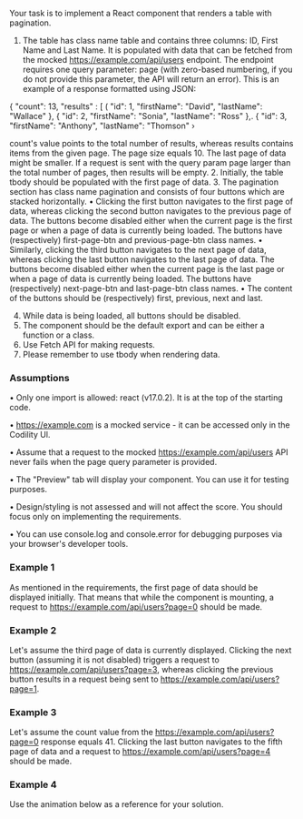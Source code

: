 Your task is to implement a React component that renders a table with pagination.
1. The table has class name table and contains three columns: ID, First Name and Last Name. It is populated with data that can be fetched from the mocked https://example.com/api/users endpoint. The endpoint requires one query parameter: page (with zero-based numbering, if you do not provide this parameter, the API will return an error). This is an example of a response formatted using JSON:


{
"count": 13,
"results" : [
( "id": 1, "firstName": "David", "lastName": "Wallace" }, { "id": 2, "firstName": "Sonia", "lastName": "Ross" },. { "id": 3, "firstName": "Anthony", "lastName": "Thomson" ›

count's value points to the total number of results, whereas results contains items from the given page. The page size equals 10. The last page of data might be smaller. If a request is sent with the query param page larger than the total number of pages, then results will be empty.
2. Initially, the table tbody should be populated with the first page of data.
3. The pagination section has class name pagination and consists of four buttons which are stacked horizontally.
• Clicking the first button navigates to the first page of data, whereas clicking the second button navigates to the previous page of data. The buttons become disabled either when the current page is the first page or when a page of data is currently being loaded. The buttons have (respectively) first-page-btn and previous-page-btn class names.
• Similarly, clicking the third button navigates to the next page of data, whereas clicking the last button navigates to the last page of data. The buttons become disabled either when the current page is the last page or when a page of data is currently being loaded. The buttons have (respectively) next-page-btn and last-page-btn class names.
• The content of the buttons should be (respectively) first, previous, next and last.

4. While data is being loaded, all buttons should be disabled.
5. The component should be the default export and can be either a function or a class.
6. Use Fetch API for making requests.
7. Please remember to use tbody when rendering data.

### Assumptions
• Only one import is allowed: react (v17.0.2). It is at the top of the starting code.

• https://example.com is a mocked service - it can be accessed only in the Codility Ul.

• Assume that a request to the mocked https://example.com/api/users API never fails when the page query
parameter is provided.

• The "Preview" tab will display your component. You can use it for testing purposes.

• Design/styling is not assessed and will not affect the score. You should focus only on implementing the requirements.

• You can use console.log and console.error for debugging purposes via your browser's developer tools.

### Example 1
As mentioned in the requirements, the first page of data should be displayed initially. That means that while the component is mounting, a request to https://example.com/api/users?page=0 should be made.
### Example 2
Let's assume the third page of data is currently displayed. Clicking the next button (assuming it is not disabled) triggers a request to https://example.com/api/users?page=3, whereas clicking the previous button results in a request being sent to https://example.com/api/users?page=1.
### Example 3
Let's assume the count value from the https://example.com/api/users?page=0 response equals 41. Clicking the last button navigates to the fifth page of data and a request to https://example.com/api/users?page=4 should be made.
### Example 4
Use the animation below as a reference for your solution.
